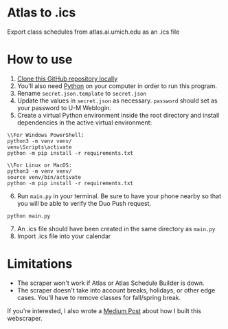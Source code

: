 # Atlas to .ics
Export class schedules from atlas.ai.umich.edu as an .ics file

# How to use
1. [Clone this GitHub repository locally](https://docs.github.com/en/repositories/creating-and-managing-repositories/cloning-a-repository)
2. You'll also need [Python](https://www.python.org/) on your computer in order to run this program.
3. Rename `secret.json.template` to `secret.json`
4. Update the values in `secret.json` as necessary. `password` should set as your password to U-M Weblogin.
5. Create a virtual Python environment inside the root directory and install dependencies in the active virtual environment: 
```
\\For Windows PowerShell:
python3 -m venv venv/
venv\Scripts\activate
python -m pip install -r requirements.txt
```
```
\\For Linux or MacOS:
python3 -m venv venv/
source venv/bin/activate
python -m pip install -r requirements.txt
```
6. Run `main.py` in your terminal. Be sure to have your phone nearby so that you will be able to verify the Duo Push request.
```
python main.py
```
7. An .ics file should have been created in the same directory as `main.py`
8. Import .ics file into your calendar

# Limitations
- The scraper won't work if Atlas or Atlas Schedule Builder is down.
- The scraper doesn't take into account breaks, holidays, or other edge cases. You'll have to remove classes for fall/spring break.

If you're interested, I also wrote a [Medium Post](https://www.python.org/downloads/) about how I built this webscraper.
